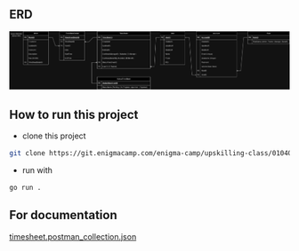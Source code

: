 ## ERD

![TMA.png](TMA.png)

## How to run this project
- clone this project
```bash
git clone https://git.enigmacamp.com/enigma-camp/upskilling-class/01040726-upskilling-angular/final-task/be-timesheet-app/golang-timesheet.git
```
- run with
```bash
go run . 
```

## For documentation
[timesheet.postman_collection.json](timesheet.postman_collection.json)